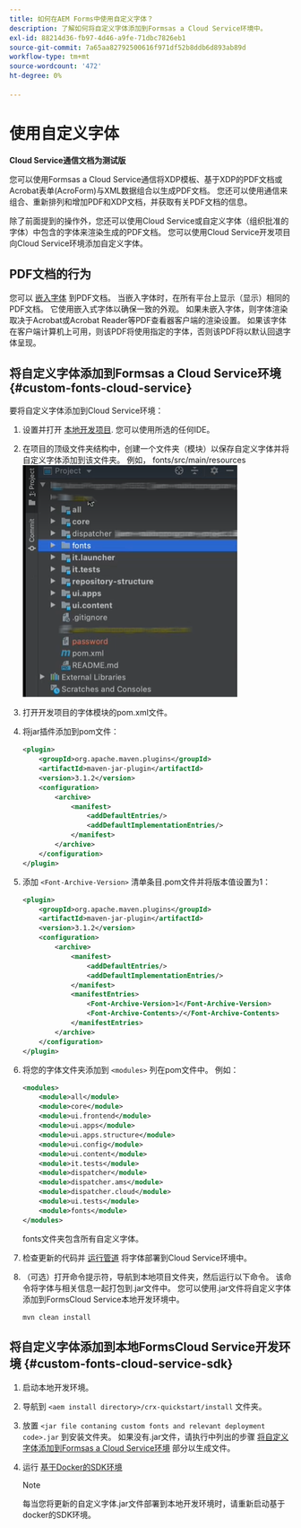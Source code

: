 ```yaml
---
title: 如何在AEM Forms中使用自定义字体？
description: 了解如何将自定义字体添加到Formsas a Cloud Service环境中。
exl-id: 88214d36-fb97-4d46-a9fe-71dbc7826eb1
source-git-commit: 7a65aa82792500616f971df52b8ddb6d893ab89d
workflow-type: tm+mt
source-wordcount: '472'
ht-degree: 0%

---
```


# 使用自定义字体

**Cloud Service通信文档为测试版**

您可以使用Formsas a Cloud Service通信将XDP模板、基于XDP的PDF文档或Acrobat表单(AcroForm)与XML数据组合以生成PDF文档。 您还可以使用通信来组合、重新排列和增加PDF和XDP文档，并获取有关PDF文档的信息。

除了前面提到的操作外，您还可以使用Cloud Service或自定义字体（组织批准的字体）中包含的字体来渲染生成的PDF文档。 您可以使用Cloud Service开发项目向Cloud Service环境添加自定义字体。

## PDF文档的行为

您可以 [嵌入字体](https://adobedocs.github.io/experience-manager-forms-cloud-service-developer-reference/references/output-sync/#tag/PrintedOutputOptions) 到PDF文档。 当嵌入字体时，在所有平台上显示（显示）相同的PDF文档。 它使用嵌入式字体以确保一致的外观。 如果未嵌入字体，则字体渲染取决于Acrobat或Acrobat Reader等PDF查看器客户端的渲染设置。 如果该字体在客户端计算机上可用，则该PDF将使用指定的字体，否则该PDF将以默认回退字体呈现。

## 将自定义字体添加到Formsas a Cloud Service环境 {#custom-fonts-cloud-service}

要将自定义字体添加到Cloud Service环境：

1. 设置并打开 [本地开发项目](setup-local-development-environment.md). 您可以使用所选的任何IDE。
1. 在项目的顶级文件夹结构中，创建一个文件夹（模块）以保存自定义字体并将自定义字体添加到该文件夹。 例如， fonts/src/main/resources
   ![Fonts文件夹](assets/fonts.png)

1. 打开开发项目的字体模块的pom.xml文件。
1. 将jar插件添加到pom文件：

   ```xml
   <plugin>
       <groupId>org.apache.maven.plugins</groupId>
       <artifactId>maven-jar-plugin</artifactId>
       <version>3.1.2</version>
       <configuration>
           <archive>
               <manifest>
                   <addDefaultEntries/>
                   <addDefaultImplementationEntries/>
               </manifest>
           </archive>
       </configuration>
   </plugin>
   ```

1. 添加 `<Font-Archive-Version>` 清单条目.pom文件并将版本值设置为1：

   ```xml
   <plugin>
       <groupId>org.apache.maven.plugins</groupId>
       <artifactId>maven-jar-plugin</artifactId>
       <version>3.1.2</version>
       <configuration>
           <archive>
               <manifest>
                   <addDefaultEntries/>
                   <addDefaultImplementationEntries/>
               </manifest>
               <manifestEntries>
                   <Font-Archive-Version>1</Font-Archive-Version>
                   <Font-Archive-Contents>/</Font-Archive-Contents>
               </manifestEntries> 
           </archive>
       </configuration>
   </plugin>
   ```

1. 将您的字体文件夹添加到 `<modules>` 列在pom文件中。 例如：

   ```xml
   <modules>
       <module>all</module>
       <module>core</module>
       <module>ui.frontend</module>
       <module>ui.apps</module>
       <module>ui.apps.structure</module>
       <module>ui.config</module>
       <module>ui.content</module>
       <module>it.tests</module>
       <module>dispatcher</module>
       <module>dispatcher.ams</module>
       <module>dispatcher.cloud</module>
       <module>ui.tests</module>
       <module>fonts</module>
   </modules>
   ```

   fonts文件夹包含所有自定义字体。

1. 检查更新的代码并 [运行管道](/help/implementing/cloud-manager/deploy-code.md) 将字体部署到Cloud Service环境中。

1. （可选）打开命令提示符，导航到本地项目文件夹，然后运行以下命令。 该命令将字体与相关信息一起打包到.jar文件中。 您可以使用.jar文件将自定义字体添加到FormsCloud Service本地开发环境中。

   ```shell
   mvn clean install
   ```

## 将自定义字体添加到本地FormsCloud Service开发环境 {#custom-fonts-cloud-service-sdk}

1. 启动本地开发环境。
1. 导航到 `<aem install directory>/crx-quickstart/install` 文件夹。
1. 放置 `<jar file contaning custom fonts and relevant deployment code>.jar` 到安装文件夹。 如果没有.jar文件，请执行中列出的步骤 [将自定义字体添加到Formsas a Cloud Service环境](#custom-fonts-cloud-service) 部分以生成文件。
1. 运行 [基于Docker的SDK环境](setup-local-development-environment.md#docker-microservices)


   >[!NOTE]
   >
   >每当您将更新的自定义字体.jar文件部署到本地开发环境时，请重新启动基于docker的SDK环境。
